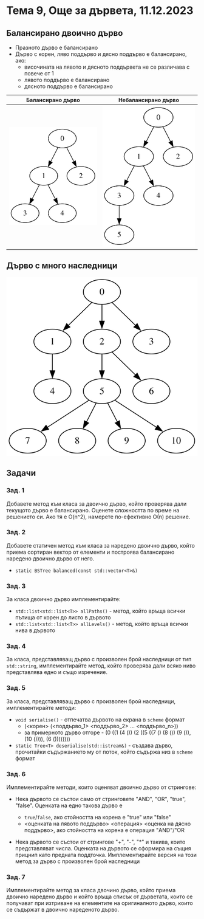 # Тема 9, Още за дървета, 11.12.2023

## Балансирано двоично дърво

* Празното дърво е балансирано
* Дърво с корен, ляво поддърво и дясно поддърво е балансирано, ако:
    * височината на лявото и дясното поддървета не се различава с повече от 1
    * лявото поддърво е балансирано
    * дясното поддърво е балансирано

Балансирано дърво           |  Небалансирано дърво
:-------------------------:|:-------------------------:
![balanced](./content/balanced.svg)  |  ![unbalanced](./content/unbalanced.svg)


## Дърво с много наследници

![multi-tree](./content/multi-tree.svg)

## Задачи

### Зад. 1

Добавете метод към класа за двоично дърво, който проверява дали текущото дърво е балансирано. Оценете сложността по време на решението си. Ако тя е O(n^2), намерете по-ефективно О(n) решение.

### Зад. 2

Добавете статичен метод към класа за наредено двоично дърво, който приема сортиран вектор от елементи и построява балансирано наредено двоично дърво от него.

* `static BSTree balanced(const std::vector<T>&)`


### Зад. 3

За класа двоично дърво имплементирайте:

* `std::list<std::list<T>> allPaths()` - метод, който връща всички пътища от корен до листо в дървото
* `std::list<std::list<T>> allLevels()` - метод, който връща всички нива в дървото 

### Зад. 4

За класа, представляващ дърво с произволен брой наследници от тип `std::string`, имплементирайте метод, който проверява дали всяко ниво представлява едно и също изречение.

### Зад. 5

За класа, представляващ дърво с произволен брой наследници, имплементирайте методи:

* `void serialise()` - отпечатва дървото на екрана в `scheme` формат
    * (<корен> (<поддърво_1> <поддърво_2> ... <поддърво_n>))
    * за примерното дърво отгоре - (0 ((1 (4 ()) (2 ((5 ((7 () (8 ()) (9 ()), (10 ()))), (6 ())))))))
* `static Tree<T> deserialise(std::istream&)` - създава дърво, прочитайки съдържанието му от поток, който съдържа низ в `scheme` формат

### Зад. 6

Имплементирайте методи, които оценяват двоично дърво от стрингове:

* Нека дървото се състои само от стринговете "AND", "OR", "true", "false". Оценката на едно такова дърво е
    * `true`/`false`, ако стойността на корена е "true" или "false"
    * <оценката на лявото поддърво> <операция> <оценка на дясно поддърво>, ако стойността на корена е операция "AND"/"OR

* Нека дървото се състои от стрингове "+", "-", "*" и такива, които представляват числа. Оценката на дървото се сформира на същия прицнип като предната поддточка. Имплементирайте версия на този метод за дърво с произволен брой наследници

### Зад. 7

Имплементирайте метод за класа двочино дърво, който приема двоично наредено дърво и който връща списък от дърветата, които се получават при изтриване на елементите на оригиналното дърво, които се съдържат в двоично нареденото дърво.
